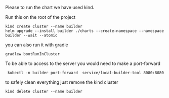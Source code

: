 Please to run the chart we have used kind.

Run this on the root of the project
````shell
kind create cluster --name builder 
helm upgrade --install builder ./charts --create-namespace --namespace builder --wait --atomic 
````

you can also run it with gradle

````shell
gradlew bootRunInCluster
````

To be able to access to the server you would need to make a port-forward

````shell
 kubectl -n builder port-forward  service/local-builder-tool 8080:8080
````


to safely clean everything just remove the kind cluster

````shell
kind delete cluster --name builder 
````